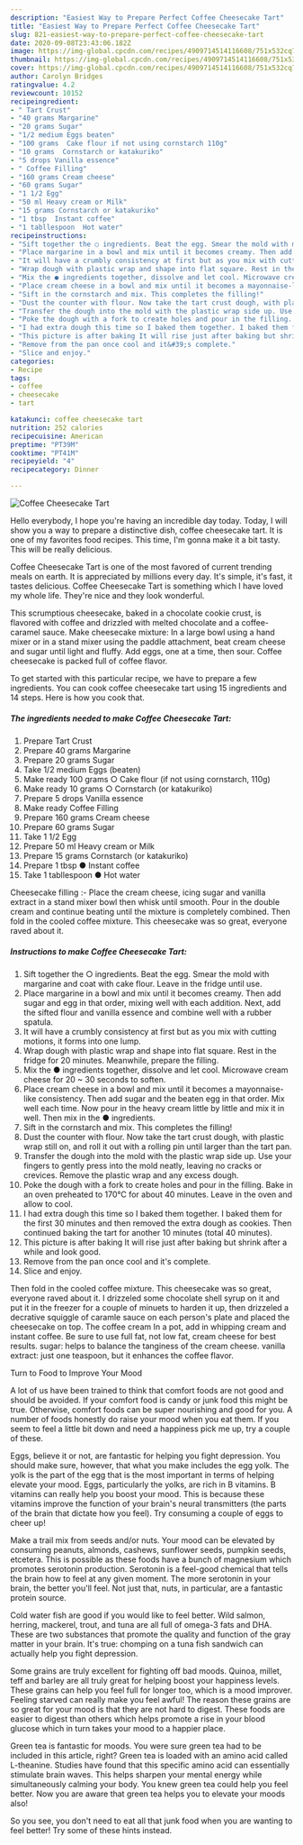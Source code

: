 ```yaml
---
description: "Easiest Way to Prepare Perfect Coffee Cheesecake Tart"
title: "Easiest Way to Prepare Perfect Coffee Cheesecake Tart"
slug: 821-easiest-way-to-prepare-perfect-coffee-cheesecake-tart
date: 2020-09-08T23:43:06.182Z
image: https://img-global.cpcdn.com/recipes/4909714514116608/751x532cq70/coffee-cheesecake-tart-recipe-main-photo.jpg
thumbnail: https://img-global.cpcdn.com/recipes/4909714514116608/751x532cq70/coffee-cheesecake-tart-recipe-main-photo.jpg
cover: https://img-global.cpcdn.com/recipes/4909714514116608/751x532cq70/coffee-cheesecake-tart-recipe-main-photo.jpg
author: Carolyn Bridges
ratingvalue: 4.2
reviewcount: 10152
recipeingredient:
- " Tart Crust"
- "40 grams Margarine"
- "20 grams Sugar"
- "1/2 medium Eggs beaten"
- "100 grams  Cake flour if not using cornstarch 110g"
- "10 grams  Cornstarch or katakuriko"
- "5 drops Vanilla essence"
- " Coffee Filling"
- "160 grams Cream cheese"
- "60 grams Sugar"
- "1 1/2 Egg"
- "50 ml Heavy cream or Milk"
- "15 grams Cornstarch or katakuriko"
- "1 tbsp  Instant coffee"
- "1 tabllespoon  Hot water"
recipeinstructions:
- "Sift together the ○ ingredients. Beat the egg. Smear the mold with margarine and coat with cake flour. Leave in the fridge until use."
- "Place margarine in a bowl and mix until it becomes creamy. Then add sugar and egg in that order, mixing well with each addition. Next, add the sifted flour and vanilla essence and combine well with a rubber spatula."
- "It will have a crumbly consistency at first but as you mix with cutting motions, it forms into one lump."
- "Wrap dough with plastic wrap and shape into flat square. Rest in the fridge for 20 minutes. Meanwhile, prepare the filling."
- "Mix the ● ingredients together, dissolve and let cool. Microwave cream cheese for 20 ~ 30 seconds to soften."
- "Place cream cheese in a bowl and mix until it becomes a mayonnaise-like consistency. Then add sugar and the beaten egg in that order. Mix well each time. Now pour in the heavy cream little by little and mix it in well. Then mix in the ● ingredients."
- "Sift in the cornstarch and mix. This completes the filling!"
- "Dust the counter with flour. Now take the tart crust dough, with plastic wrap still on, and roll it out with a rolling pin until larger than the tart pan."
- "Transfer the dough into the mold with the plastic wrap side up. Use your fingers to gently press into the mold neatly, leaving no cracks or crevices. Remove the plastic wrap and any excess dough."
- "Poke the dough with a fork to create holes and pour in the filling. Bake in an oven preheated to 170℃ for about 40 minutes. Leave in the oven and allow to cool."
- "I had extra dough this time so I baked them together. I baked them for the first 30 minutes and then removed the extra dough as cookies. Then continued baking the tart for another 10 minutes (total 40 minutes)."
- "This picture is after baking It will rise just after baking but shrink after a while and look good."
- "Remove from the pan once cool and it&#39;s complete."
- "Slice and enjoy."
categories:
- Recipe
tags:
- coffee
- cheesecake
- tart

katakunci: coffee cheesecake tart 
nutrition: 252 calories
recipecuisine: American
preptime: "PT39M"
cooktime: "PT41M"
recipeyield: "4"
recipecategory: Dinner

---
```



![Coffee Cheesecake Tart](https://img-global.cpcdn.com/recipes/4909714514116608/751x532cq70/coffee-cheesecake-tart-recipe-main-photo.jpg)

Hello everybody, I hope you're having an incredible day today. Today, I will show you a way to prepare a distinctive dish, coffee cheesecake tart. It is one of my favorites food recipes. This time, I'm gonna make it a bit tasty. This will be really delicious.

Coffee Cheesecake Tart is one of the most favored of current trending meals on earth. It is appreciated by millions every day. It's simple, it's fast, it tastes delicious. Coffee Cheesecake Tart is something which I have loved my whole life. They're nice and they look wonderful.

This scrumptious cheesecake, baked in a chocolate cookie crust, is flavored with coffee and drizzled with melted chocolate and a coffee-caramel sauce. Make cheesecake mixture: In a large bowl using a hand mixer or in a stand mixer using the paddle attachment, beat cream cheese and sugar until light and fluffy. Add eggs, one at a time, then sour. Coffee cheesecake is packed full of coffee flavor.


To get started with this particular recipe, we have to prepare a few ingredients. You can cook coffee cheesecake tart using 15 ingredients and 14 steps. Here is how you cook that.

<!--inarticleads1-->

##### The ingredients needed to make Coffee Cheesecake Tart:

1. Prepare  Tart Crust
1. Prepare 40 grams Margarine
1. Prepare 20 grams Sugar
1. Take 1/2 medium Eggs (beaten)
1. Make ready 100 grams ○ Cake flour (if not using cornstarch, 110g)
1. Make ready 10 grams ○ Cornstarch (or katakuriko)
1. Prepare 5 drops Vanilla essence
1. Make ready  Coffee Filling
1. Prepare 160 grams Cream cheese
1. Prepare 60 grams Sugar
1. Take 1 1/2 Egg
1. Prepare 50 ml Heavy cream or Milk
1. Prepare 15 grams Cornstarch (or katakuriko)
1. Prepare 1 tbsp ● Instant coffee
1. Take 1 tabllespoon ● Hot water


Cheesecake filling :- Place the cream cheese, icing sugar and vanilla extract in a stand mixer bowl then whisk until smooth. Pour in the double cream and continue beating until the mixture is completely combined. Then fold in the cooled coffee mixture. This cheesecake was so great, everyone raved about it. 

<!--inarticleads2-->

##### Instructions to make Coffee Cheesecake Tart:

1. Sift together the ○ ingredients. Beat the egg. Smear the mold with margarine and coat with cake flour. Leave in the fridge until use.
1. Place margarine in a bowl and mix until it becomes creamy. Then add sugar and egg in that order, mixing well with each addition. Next, add the sifted flour and vanilla essence and combine well with a rubber spatula.
1. It will have a crumbly consistency at first but as you mix with cutting motions, it forms into one lump.
1. Wrap dough with plastic wrap and shape into flat square. Rest in the fridge for 20 minutes. Meanwhile, prepare the filling.
1. Mix the ● ingredients together, dissolve and let cool. Microwave cream cheese for 20 ~ 30 seconds to soften.
1. Place cream cheese in a bowl and mix until it becomes a mayonnaise-like consistency. Then add sugar and the beaten egg in that order. Mix well each time. Now pour in the heavy cream little by little and mix it in well. Then mix in the ● ingredients.
1. Sift in the cornstarch and mix. This completes the filling!
1. Dust the counter with flour. Now take the tart crust dough, with plastic wrap still on, and roll it out with a rolling pin until larger than the tart pan.
1. Transfer the dough into the mold with the plastic wrap side up. Use your fingers to gently press into the mold neatly, leaving no cracks or crevices. Remove the plastic wrap and any excess dough.
1. Poke the dough with a fork to create holes and pour in the filling. Bake in an oven preheated to 170℃ for about 40 minutes. Leave in the oven and allow to cool.
1. I had extra dough this time so I baked them together. I baked them for the first 30 minutes and then removed the extra dough as cookies. Then continued baking the tart for another 10 minutes (total 40 minutes).
1. This picture is after baking It will rise just after baking but shrink after a while and look good.
1. Remove from the pan once cool and it&#39;s complete.
1. Slice and enjoy.


Then fold in the cooled coffee mixture. This cheesecake was so great, everyone raved about it. I drizzeled some chocolate shell syrup on it and put it in the freezer for a couple of minuets to harden it up, then drizzeled a decrative squiggle of caramle sauce on each person&#39;s plate and placed the cheesecake on top. The coffee cream In a pot, add in whipping cream and instant coffee. Be sure to use full fat, not low fat, cream cheese for best results. sugar: helps to balance the tanginess of the cream cheese. vanilla extract: just one teaspoon, but it enhances the coffee flavor. 

Turn to Food to Improve Your Mood


A lot of us have been trained to think that comfort foods are not good and should be avoided. If your comfort food is candy or junk food this might be true. Otherwise, comfort foods can be super nourishing and good for you. A number of foods honestly do raise your mood when you eat them. If you seem to feel a little bit down and need a happiness pick me up, try a couple of these.

Eggs, believe it or not, are fantastic for helping you fight depression. You should make sure, however, that what you make includes the egg yolk. The yolk is the part of the egg that is the most important in terms of helping elevate your mood. Eggs, particularly the yolks, are rich in B vitamins. B vitamins can really help you boost your mood. This is because these vitamins improve the function of your brain's neural transmitters (the parts of the brain that dictate how you feel). Try consuming a couple of eggs to cheer up!

Make a trail mix from seeds and/or nuts. Your mood can be elevated by consuming peanuts, almonds, cashews, sunflower seeds, pumpkin seeds, etcetera. This is possible as these foods have a bunch of magnesium which promotes serotonin production. Serotonin is a feel-good chemical that tells the brain how to feel at any given moment. The more serotonin in your brain, the better you'll feel. Not just that, nuts, in particular, are a fantastic protein source.

Cold water fish are good if you would like to feel better. Wild salmon, herring, mackerel, trout, and tuna are all full of omega-3 fats and DHA. These are two substances that promote the quality and function of the gray matter in your brain. It's true: chomping on a tuna fish sandwich can actually help you fight depression. 

Some grains are truly excellent for fighting off bad moods. Quinoa, millet, teff and barley are all truly great for helping boost your happiness levels. These grains can help you feel full for longer too, which is a mood improver. Feeling starved can really make you feel awful! The reason these grains are so great for your mood is that they are not hard to digest. These foods are easier to digest than others which helps promote a rise in your blood glucose which in turn takes your mood to a happier place.

Green tea is fantastic for moods. You were sure green tea had to be included in this article, right? Green tea is loaded with an amino acid called L-theanine. Studies have found that this specific amino acid can essentially stimulate brain waves. This helps sharpen your mental energy while simultaneously calming your body. You knew green tea could help you feel better. Now you are aware that green tea helps you to elevate your moods also!

So you see, you don't need to eat all that junk food when you are wanting to feel better! Try  some  of  these  hints  instead.


